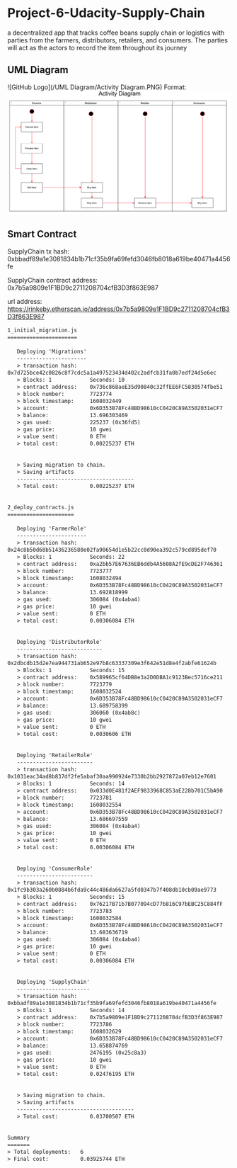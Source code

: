 # Project-6-Udacity-Supply-Chain

a decentralized app that tracks coffee beans supply chain or logistics with parties from the farmers, distributors, retailers, and consumers. The parties will act as the actors to record the item throughout its journey

## UML Diagram

![GitHub Logo](/UML Diagram/Activity Diagram.PNG)
Format: ![Alt Text](https://github.com/MuhdRaffiq/Project-6-Udacity-Supply-Chain/blob/master/UML%20Diagram/Activity%20Diagram.PNG)

## Smart Contract

SupplyChain tx hash: 0xbbadf89a1e3081834b1b71cf35b9fa69fefd3046fb8018a619be40471a4456fe

SupplyChain contract address: 0x7b5a9809e1F1BD9c2711208704cfB3D3f863E987

url address: https://rinkeby.etherscan.io/address/0x7b5a9809e1F1BD9c2711208704cfB3D3f863E987

```
1_initial_migration.js
======================

   Deploying 'Migrations'
   ----------------------
   > transaction hash:    0x7d725bce42c0826c8f7cdc5a1a497523434d402c2adfcb31fa0b7edf24d5e6ec
   > Blocks: 1            Seconds: 10
   > contract address:    0x736c868aeE35d90840c32ffEE6FC5830574fbe51
   > block number:        7723774
   > block timestamp:     1608032449
   > account:             0x6D353B78Fc48BD98610cC0420C89A3502031eCF7
   > balance:             13.696303469
   > gas used:            225237 (0x36fd5)
   > gas price:           10 gwei
   > value sent:          0 ETH
   > total cost:          0.00225237 ETH


   > Saving migration to chain.
   > Saving artifacts
   -------------------------------------
   > Total cost:          0.00225237 ETH


2_deploy_contracts.js
=====================

   Deploying 'FarmerRole'
   ----------------------
   > transaction hash:    0x24c8b50d68b51436236580e02fa90654d1e5b22cc0d90ea392c579cd895def70
   > Blocks: 1            Seconds: 22
   > contract address:    0xa2bb57E67636EB6ddb4A5608A2fE9cDE2F746361
   > block number:        7723777
   > block timestamp:     1608032494
   > account:             0x6D353B78Fc48BD98610cC0420C89A3502031eCF7
   > balance:             13.692818999
   > gas used:            306084 (0x4aba4)
   > gas price:           10 gwei
   > value sent:          0 ETH
   > total cost:          0.00306084 ETH


   Deploying 'DistributorRole'
   ---------------------------
   > transaction hash:    0x2dbcdb15d2e7ea944731ab652e97b8c63337309e3f642e51d8e4f2abfe61624b
   > Blocks: 1            Seconds: 15
   > contract address:    0x589965cf64DB8e3a2D0DBA1c9123Bec5716ce211
   > block number:        7723779
   > block timestamp:     1608032524
   > account:             0x6D353B78Fc48BD98610cC0420C89A3502031eCF7
   > balance:             13.689758399
   > gas used:            306060 (0x4ab8c)
   > gas price:           10 gwei
   > value sent:          0 ETH
   > total cost:          0.0030606 ETH


   Deploying 'RetailerRole'
   ------------------------
   > transaction hash:    0x1031eac34ad8b837df2fe5abaf30aa990924e7330b2bb2927872a07eb12e7601
   > Blocks: 1            Seconds: 14
   > contract address:    0x033d0E481f2AEF9833968C853aE228b701C5bA90
   > block number:        7723781
   > block timestamp:     1608032554
   > account:             0x6D353B78Fc48BD98610cC0420C89A3502031eCF7
   > balance:             13.686697559
   > gas used:            306084 (0x4aba4)
   > gas price:           10 gwei
   > value sent:          0 ETH
   > total cost:          0.00306084 ETH


   Deploying 'ConsumerRole'
   ------------------------
   > transaction hash:    0x1fc9b303a260b0884b6fda9c44c486da6627a5fd0347b7f408db10cb09ae9773
   > Blocks: 1            Seconds: 15
   > contract address:    0x76217B71b7B077094cD77b816C97bEBC25C884fF
   > block number:        7723783
   > block timestamp:     1608032584
   > account:             0x6D353B78Fc48BD98610cC0420C89A3502031eCF7
   > balance:             13.683636719
   > gas used:            306084 (0x4aba4)
   > gas price:           10 gwei
   > value sent:          0 ETH
   > total cost:          0.00306084 ETH


   Deploying 'SupplyChain'
   -----------------------
   > transaction hash:    0xbbadf89a1e3081834b1b71cf35b9fa69fefd3046fb8018a619be40471a4456fe
   > Blocks: 1            Seconds: 14
   > contract address:    0x7b5a9809e1F1BD9c2711208704cfB3D3f863E987
   > block number:        7723786
   > block timestamp:     1608032629
   > account:             0x6D353B78Fc48BD98610cC0420C89A3502031eCF7
   > balance:             13.658874769
   > gas used:            2476195 (0x25c8a3)
   > gas price:           10 gwei
   > value sent:          0 ETH
   > total cost:          0.02476195 ETH


   > Saving migration to chain.
   > Saving artifacts
   -------------------------------------
   > Total cost:          0.03700507 ETH


Summary
=======
> Total deployments:   6
> Final cost:          0.03925744 ETH 
```
